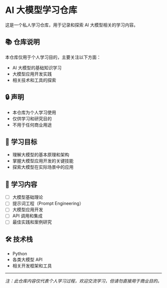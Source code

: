 # AI 大模型学习仓库

这是一个私人学习仓库，用于记录和探索 AI 大模型相关的学习内容。

## 📚 仓库说明

本仓库仅用于个人学习目的，主要关注以下方面：
- AI 大模型的基础知识学习
- 大模型应用开发实践
- 相关技术和工具的探索

## 🔒 声明

- 本仓库为个人学习使用
- 仅供学习和研究目的
- 不用于任何商业用途

## 🎯 学习目标

- 理解大模型的基本原理和架构
- 掌握大模型应用开发的关键技能
- 探索大模型在实际场景中的应用

## 📝 学习内容

- [ ] 大模型基础理论
- [ ] 提示词工程（Prompt Engineering）
- [ ] 大模型应用开发
- [ ] API 调用和集成
- [ ] 最佳实践和案例研究

## 🛠 技术栈

- Python
- 各类大模型 API
- 相关开发框架和工具

---

*注：此仓库内容仅代表个人学习过程，欢迎交流学习，但请勿直接用于商业目的。*


